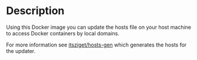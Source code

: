 # Description

Using this Docker image you can update the hosts file on your host machine to access Docker containers by local domains.

For more information see [itsziget/hosts-gen](https://hub.docker.com/r/itsziget/hosts-gen) which generates the hosts for the updater.